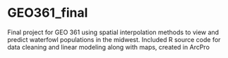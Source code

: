 # GEO361_final
Final project for GEO 361 using spatial interpolation methods to view and predict waterfowl populations in the midwest. Included R source code for data cleaning and linear modeling along with maps, created in ArcPro
